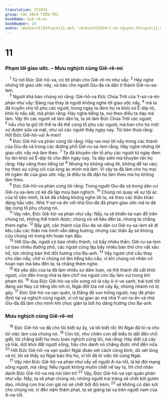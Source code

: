 ```yaml
---
translation: VI1934
group: CÁC SÁCH TIÊN-TRI
bookName: Giê-rê-mi 
bookNumber: 24
audio: \Audio\VI1934\gie\11.mp3; \Audio\VI1934\1-ms-nguyen-thi\gie\11.mp3
---
```


<div class="title"><h1>11</h1><h3>Phạm lời giao ước. – Mưu nghịch cùng Giê-rê-mi</h3></div>
<span class="verse gie_11_1"> <sup>1</sup> Từ nơi Đức Giê-hô-va, có lời phán cho Giê-rê-mi như vầy: </span>
<span class="verse gie_11_2"><sup>2</sup> Hãy nghe những lời giao ước nầy, và bảo cho người Giu-đa và dân ở thành Giê-ru-sa-lem. <br/></span>
<span class="verse gie_11_3"> <sup>3</sup> Ngươi khá bảo chúng nó rằng: Giê-hô-va Đức Chúa Trời của Y-sơ-ra-ên phán như vầy: Đáng rủa thay là người không nghe lời giao ước nầy, </span>
<span class="verse gie_11_4"><sup>4</sup> mà ta đã truyền cho tổ phụ các ngươi, trong ngày ta đem họ ra khỏi xứ Ê-díp-tô, khỏi lò nấu sắt, mà phán rằng: Hãy nghe tiếng ta, noi theo điều ta dạy mà làm. Vậy thì các ngươi sẽ làm dân ta, ta sẽ làm Đức Chúa Trời các ngươi; </span>
<span class="verse gie_11_5"><sup>5</sup> hầu cho ta giữ lời thề ta đã thề cùng tổ phụ các ngươi, mà ban cho họ một xứ đượm sữa và mật, như xứ các ngươi thấy ngày nay. Tôi bèn thưa rằng: Hỡi Đức Giê-hô-va! A-men! <br/></span>
<span class="verse gie_11_6"> <sup>6</sup> Đức Giê-hô-va phán cùng tôi rằng: Hãy rao mọi lời nầy trong các thành của Giu-đa và trong các đường phố Giê-ru-sa-lem rằng: Hãy nghe những lời giao ước nầy mà làm theo. </span>
<span class="verse gie_11_7"><sup>7</sup> Ta đã khuyên răn tổ phụ các ngươi từ ngày đem họ lên khỏi xứ Ê-díp-tô cho đến ngày nay. Ta dậy sớm mà khuyên răn họ rằng: Hãy vâng theo tiếng ta! </span>
<span class="verse gie_11_8"><sup>8</sup> Nhưng họ không vâng lời, không để tai vào; họ theo sự cứng cỏi của lòng ác mình mà làm. Vì vậy ta đã làm cho họ mọi lời ngăm đe của giao ước nầy, là điều ta đã dặn họ làm theo mà họ không làm theo. <br/></span>
<span class="verse gie_11_9"> <sup>9</sup> Đức Giê-hô-va phán cùng tôi rằng: Trong người Giu-đa và trong dân cư Giê-ru-sa-lem có kẻ đã lập mưu bạn nghịch. </span>
<span class="verse gie_11_10"><sup>10</sup> Chúng nó quay về sự tội ác của tổ tiên mình, là kẻ đã chẳng khứng nghe lời ta, và theo các thần khác đặng hầu việc. Nhà Y-sơ-ra-ên với nhà Giu-đa đã phạm giao ước mà ta đã lập cùng tổ phụ chúng nó. <br/></span>
<span class="verse gie_11_11"> <sup>11</sup> Vậy nên, Đức Giê-hô-va phán như vầy: Nầy, ta sẽ khiến tai nạn đổ trên chúng nó, không thể tránh được; chúng nó sẽ kêu đến ta, nhưng ta chẳng thèm nghe. </span>
<span class="verse gie_11_12"><sup>12</sup> Bấy giờ, các thành của Giu-đa và dân cư Giê-ru-sa-lem sẽ đi kêu cầu các thần mà mình vẫn dâng hương; nhưng các thần ấy sẽ không cứu chúng nó trong khi hoạn nạn đâu. <br/></span>
<span class="verse gie_11_13"> <sup>13</sup> Hỡi Giu-đa, ngươi có bao nhiêu thành, có bấy nhiêu thần; Giê-ru-sa-lem có bao nhiêu đường phố, các ngươi cũng lập bấy nhiêu bàn thờ cho vật xấu hổ, tức những bàn thờ đốt hương cho Ba-anh. </span>
<span class="verse gie_11_14"><sup>14</sup> Vậy ngươi chớ cầu thay cho dân nầy; chớ vì chúng nó lên tiếng kêu cầu; vì khi chúng nó nhân cớ hoạn nạn mà kêu đến ta, ta chẳng thèm nghe. <br/></span>
<span class="verse gie_11_15"> <sup>15</sup> Kẻ yêu dấu của ta đã làm nhiều sự dâm loạn, và thịt thánh đã cất khỏi ngươi, còn đến trong nhà ta làm chi? mà ngươi còn lấy làm vui trong khi phạm tội. </span>
<span class="verse gie_11_16"><sup>16</sup> Xưa Đức Giê-hô-va vốn xưng nó là cây ô-li-ve xanh, trái tươi tốt đáng ưa! Nay có tiếng lớn inh ỏi, Ngài đốt lửa nơi cây ấy, những nhánh nó bị gãy. </span>
<span class="verse gie_11_17"><sup>17</sup> Đức Giê-hô-va vạn quân, là Đấng đã vun trồng ngươi, nay đã phán định tai vạ nghịch cùng ngươi, vì cớ sự gian ác mà nhà Y-sơ-ra-ên và nhà Giu-đa đã làm cho mình khi chọc giận ta bởi họ dâng hương cho Ba-anh. <br/></span>
<div class="title"><h3>Mưu nghịch cùng Giê-rê-mi</h3></div>
<span class="verse gie_11_18"> <sup>18</sup> Đức Giê-hô-va đã cho tôi biết sự ấy, và tôi biết rồi: thì Ngài đã tỏ ra cho tôi việc làm của chúng nó. </span>
<span class="verse gie_11_19"><sup>19</sup> Còn tôi, như chiên con dễ biểu bị dắt đến chỗ giết, tôi chẳng biết họ mưu toan nghịch cùng tôi, mà rằng: Hãy diệt cả cây và trái, dứt khỏi đất người sống, hầu cho danh nó chẳng được nhớ đến nữa. </span>
<span class="verse gie_11_20"><sup>20</sup> Hỡi Đức Giê-hô-va vạn quân! Ngài đoán xét cách công bình, dò xét lòng và trí, tôi sẽ thấy sự Ngài báo thù họ, vì tôi đã tỏ việc tôi cùng Ngài. <br/></span>
<span class="verse gie_11_21"> <sup>21</sup> Vậy nên Đức Giê-hô-va phán như vầy về người A-na-tốt, là kẻ đòi mạng sống ngươi, mà rằng: Nếu ngươi không muốn chết về tay ta, thì chớ nhân danh Đức Giê-hô-va mà nói tiên tri! </span>
<span class="verse gie_11_22"><sup>22</sup> Vậy, Đức Giê-hô-va vạn quân phán như vầy: Nầy, ta sẽ phạt chúng nó; những người trai tráng sẽ chết bởi gươm dao, những con trai con gái nó sẽ chết bởi đói kém; </span>
<span class="verse gie_11_23"><sup>23</sup> sẽ không có dân sót cho chúng nó; vì đến năm thăm phạt, ta sẽ giáng tai vạ trên người nam của A-na-tốt. <br/></span>
